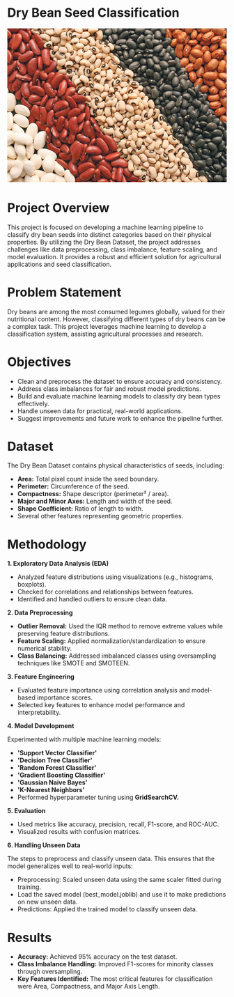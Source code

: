 # **Dry Bean Seed Classification**

![image alt](https://github.com/AswathyD31/Capstone_Project_Dry_Bean_Classification_Prediction/blob/69dad0f7896fc4cfacbddef3da54bda7612b21fc/Dry_Bean.jpg)

# **Project Overview**

This project is focused on developing a machine learning pipeline to classify dry bean seeds into distinct categories based on their physical properties. By utilizing the Dry Bean Dataset, the project addresses challenges like data preprocessing, class imbalance, feature scaling, and model evaluation. It provides a robust and efficient solution for agricultural applications and seed classification.

# **Problem Statement**

Dry beans are among the most consumed legumes globally, valued for their nutritional content. However, classifying different types of dry beans can be a complex task. This project leverages machine learning to develop a classification system, assisting agricultural processes and research.

# Objectives

* Clean and preprocess the dataset to ensure accuracy and consistency.
* Address class imbalances for fair and robust model predictions.
* Build and evaluate machine learning models to classify dry bean types effectively.
* Handle unseen data for practical, real-world applications.
* Suggest improvements and future work to enhance the pipeline further.

# **Dataset**

The Dry Bean Dataset contains physical characteristics of seeds, including:

* **Area:**  Total pixel count inside the seed boundary.
* **Perimeter:**  Circumference of the seed.
* **Compactness:**  Shape descriptor (perimeter² / area).
* **Major and Minor Axes:**  Length and width of the seed.
* **Shape Coefficient:**  Ratio of length to width.
* Several other features representing geometric properties.

# **Methodology**

**1. Exploratory Data Analysis (EDA)**

* Analyzed feature distributions using visualizations (e.g., histograms, boxplots).
* Checked for correlations and relationships between features.
*  Identified and handled outliers to ensure clean data.
  
**2. Data Preprocessing**

* **Outlier Removal:**  Used the IQR method to remove extreme values while preserving feature distributions.
* **Feature Scaling:**  Applied normalization/standardization to ensure numerical stability.
* **Class Balancing:**  Addressed imbalanced classes using oversampling techniques like SMOTE and SMOTEEN.
  
**3. Feature Engineering**

* Evaluated feature importance using correlation analysis and model-based importance scores.
* Selected key features to enhance model performance and interpretability.
  
**4. Model Development**

Experimented with multiple machine learning models:

* **'Support Vector Classifier'**
* **'Decision Tree Classifier'**
* **'Random Forest Classifier'**
* **'Gradient Boosting Classifier'**
* **'Gaussian Naive Bayes'**
* **'K-Nearest Neighbors'**
*  Performed hyperparameter tuning using **GridSearchCV.**
  
**5. Evaluation**

* Used metrics like accuracy, precision, recall, F1-score, and ROC-AUC.
* Visualized results with confusion matrices.
  
**6. Handling Unseen Data**

The steps to preprocess and classify unseen data. This ensures that the model generalizes well to real-world inputs:

* Preprocessing: Scaled unseen data using the same scaler fitted during training.
* Load the saved model (best_model.joblib) and use it to make predictions on new unseen data.
* Predictions: Applied the trained model to classify unseen data.

# **Results**

* **Accuracy:** Achieved 95% accuracy on the test dataset.
* **Class Imbalance Handling:** Improved F1-scores for minority classes through oversampling.
* **Key Features Identified:** The most critical features for classification were Area, Compactness, and Major Axis Length.
